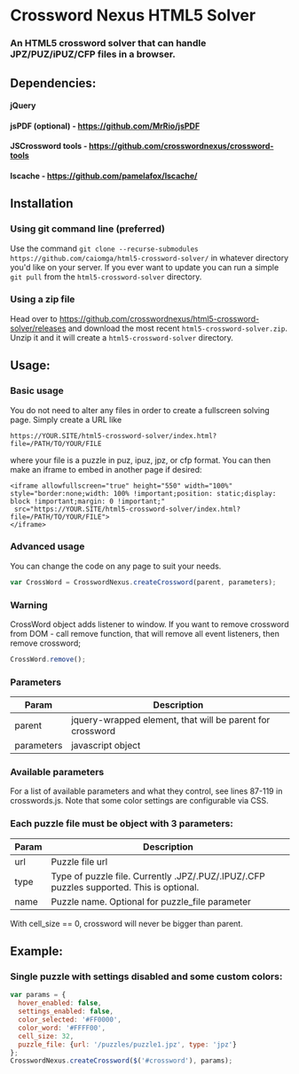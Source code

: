 # Crossword Nexus HTML5 Solver
### An HTML5 crossword solver that can handle JPZ/PUZ/iPUZ/CFP files in a browser.

## Dependencies:
#### jQuery
#### jsPDF (optional) - https://github.com/MrRio/jsPDF
#### JSCrossword tools - https://github.com/crosswordnexus/crossword-tools
#### lscache - https://github.com/pamelafox/lscache/

## Installation
### Using git command line (preferred)
Use the command `git clone --recurse-submodules https://github.com/caiomga/html5-crossword-solver/` in whatever directory you'd like on your server. If you ever want to update you can run a simple `git pull` from the `html5-crossword-solver` directory.

### Using a zip file
Head over to https://github.com/crosswordnexus/html5-crossword-solver/releases and download the most recent `html5-crossword-solver.zip`. Unzip it and it will create a `html5-crossword-solver` directory.

## Usage:

### Basic usage
You do not need to alter any files in order to create a fullscreen solving page. Simply create a URL like

`https://YOUR.SITE/html5-crossword-solver/index.html?file=/PATH/TO/YOUR/FILE`

where your file is a puzzle in puz, ipuz, jpz, or cfp format. You can then make an iframe to embed in another page if desired:
```
<iframe allowfullscreen="true" height="550" width="100%" style="border:none;width: 100% !important;position: static;display: block !important;margin: 0 !important;"
 src="https://YOUR.SITE/html5-crossword-solver/index.html?file=/PATH/TO/YOUR/FILE">
</iframe>
```

### Advanced usage
You can change the code on any page to suit your needs.
```javascript
var CrossWord = CrosswordNexus.createCrossword(parent, parameters);
```

### Warning
CrossWord object adds listener to window. If you want to remove crossword from DOM - call remove function, that will remove all event listeners, then remove crossword;

```javascript
CrossWord.remove();
```

### Parameters

| Param     | Description |
| --------- | ----------------- |
| parent    | jquery-wrapped element, that will be parent for crossword |
| parameters| javascript object |

### Available parameters

For a list of available parameters and what they control, see lines 87-119 in crosswords.js. Note that some color settings are configurable via CSS.

### Each puzzle file must be object with 3 parameters:
| Param  | Description     |
| ------ | --------------- |
| url    | Puzzle file url |
| type   | Type of puzzle file. Currently .JPZ/.PUZ/.IPUZ/.CFP puzzles supported. This is optional. |
| name   | Puzzle name. Optional for puzzle_file parameter |

With cell_size == 0, crossword will never be bigger than parent.

## Example:

### Single puzzle with settings disabled and some custom colors:

```javascript
var params = {
  hover_enabled: false,
  settings_enabled: false,
  color_selected: '#FF0000',
  color_word: '#FFFF00',
  cell_size: 32,
  puzzle_file: {url: '/puzzles/puzzle1.jpz', type: 'jpz'}
};
CrosswordNexus.createCrossword($('#crossword'), params);
```
